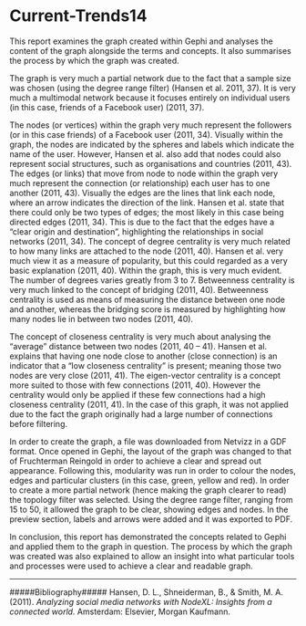 Current-Trends14
================
This report examines the graph created within Gephi and analyses the content of the graph alongside the terms and concepts. It also summarises the process by which the graph was created. 
	
The graph is very much a partial network due to the fact that a sample size was chosen (using the degree range filter) (Hansen et al. 2011, 37). It is very much a multimodal network because it focuses entirely on individual users (in this case, friends of a Facebook user) (2011, 37). 

The nodes (or vertices) within the graph very much represent the followers (or in this case friends) of a Facebook user (2011, 34). Visually within the graph, the nodes are indicated by the spheres and labels which indicate the name of the user. However, Hansen et al. also add that nodes could also represent social structures, such as organisations and countries (2011, 43). The edges (or links) that move from node to node within the graph very much represent the connection (or relationship) each user has to one another (2011, 43). Visually the edges are the lines that link each node, where an arrow indicates the direction of the link. Hansen et al. state that there could only be two types of edges; the most likely in this case being directed edges (2011, 34). This is due to the fact that the edges have a “clear origin and destination”, highlighting the relationships in social networks (2011, 34). 
The concept of degree centrality is very much related to how many links are attached to the node (2011, 40). Hansen et al. very much view it as a measure of popularity, but this could regarded as a very basic explanation (2011, 40). Within the graph, this is very much evident. The number of degrees varies greatly from 3 to 7. Betweenness centrality is very much linked to the concept of bridging (2011, 40). Betweenness centrality is used as means of measuring the distance between one node and another, whereas the bridging score is measured by highlighting how many nodes lie in between two nodes (2011, 40). 

The concept of closeness centrality is very much about analysing the “average” distance between two nodes (2011, 40 – 41).  Hansen et al. explains that having one node close to another (close connection) is an indicator that a “low closeness centrality” is present; meaning those two nodes are very close (2011, 41). The eigen-vector centrality is a concept more suited to those with few connections (2011, 40). However the centrality would only be applied if these few connections had a high closeness centrality (2011, 41). In the case of this graph, it was not applied due to the fact the graph originally had a large number of connections before filtering. 


In order to create the graph, a file was downloaded from Netvizz in a GDF format. Once opened in Gephi, the layout of the graph was changed to that of Fruchterman Reingold in order to achieve a clear and spread out appearance. Following this, modularity was run in order to colour the nodes, edges and particular clusters (in this case, green, yellow and red). In order to create a more partial network (hence making the graph clearer to read) the topology filter was selected. Using the degree range filter, ranging from 15 to 50, it allowed the graph to be clear, showing edges and nodes. In the preview section, labels and arrows were added and it was exported to PDF. 

In conclusion, this report has demonstrated the concepts related to Gephi and applied them to the graph in question. The process by which the graph was created was also explained to allow an insight into what particular tools and processes were used to achieve a clear and readable graph.
<hr/>
#####Bibliography#####
Hansen, D. L., Shneiderman, B., &amp; Smith, M. A. (2011). <em>Analyzing social media networks with NodeXL: Insights from a connected world.</em>  Amsterdam: Elsevier, Morgan Kaufmann.

